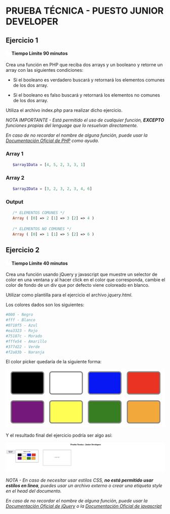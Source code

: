 # PRUEBA TÉCNICA - PUESTO JUNIOR DEVELOPER

## Ejercicio 1

#### ![Tiempo Límite](./assets/relojIcono.png) Tiempo Límite 90 minutos

Crea una función en PHP que reciba dos arrays y un booleano y retorne un array con las siguientes condiciones:

 * Si el booleano es verdadero buscará y retornará los elementos comunes de los dos array.
 
 * Si el booleano es falso buscará y retornará los elementos no comunes de los dos array.

Utiliza el archivo index.php para realizar dicho ejercicio.
 
*NOTA IMPORTANTE - Está permitido el uso de cualquier función, **EXCEPTO** funciones propias del lenguage que lo resuelvan directamente.*

*En caso de no recordar el nombre de alguna función, puede usar la [Documentación Oficial de PHP](https://www.php.net/manual/es/) como ayuda.*

### Array 1
 ```php
    $array1Data = [4, 5, 2, 3, 3, 1]
 ```

### Array 2
 ```php
    $array2Data = [3, 2, 3, 2, 3, 4, 6]
 ```

### Output
 ```php
    /* ELEMENTOS COMUNES */
    Array ( [0] => 2 [1] => 3 [2] => 4 ) 

    /* ELEMENTOS NO COMUNES */
    Array ( [0] => 1 [1] => 5 [2] => 6 ) 
 ```

## Ejercicio 2

#### ![Tiempo Límite](./assets/relojIcono.png) Tiempo Límite 40 minutos

Crea una función usando jQuery y javascript que muestre un selector de color en una ventana y al hacer click en el color que corresponda, cambie el color de fondo de un div que por defecto viene coloreado en blanco.

Utilizar como plantilla para el ejercicio el archivo *jquery.html*.

Los colores dados son los siguientes:

 ```php
#000 - Negro
#fff - Blanco
#0718f5 - Azul
#ea3323 - Rojo
#75187c - Morado
#fffe54 - Amarillo
#377d22 - Verde
#f2a83b - Naranja
```
El color picker quedaría de la siguiente forma:

![Color Picker Demo](./assets/colorPicker.png)

Y el resultado final del ejercicio podría ser algo así:

![Final Resul](./assets/finalResult.png)

*NOTA - En caso de necesitar usar estilos CSS, **no está permitido usar estilos en linea**, puedes usar un archivo externo o crear una etiqueta style en el head del documento.*

*En caso de no recordar el nombre de alguna función, puede usar la [Documentación Oficial de jQuery](https://jquery.com/) o la [Documentación Oficial de javascript](https://developer.mozilla.org/es/docs/Web/JavaScript)*